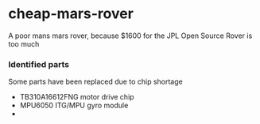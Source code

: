 # cheap-mars-rover
A poor mans mars rover, because $1600 for the JPL Open Source Rover is too much
### Identified parts
Some parts have been replaced due to chip shortage
- TB310A16612FNG motor drive chip
- MPU6050 ITG/MPU gyro module
- 